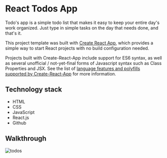 # React Todos App

Todo's app is a simple todo list that makes it easy to keep your entire day's work organized. Just type in simple tasks on the day that needs done, and that's it.

This project template was built with [Create React App](https://github.com/facebookincubator/create-react-app), which provides a simple way to start React projects with no build configuration needed.

Projects built with Create-React-App include support for ES6 syntax, as well as several unofficial / not-yet-final forms of Javascript syntax such as Class Properties and JSX. See the list of [language features and polyfills supported by Create-React-App](https://github.com/facebookincubator/create-react-app/blob/master/packages/react-scripts/template/README.md#supported-language-features-and-polyfills) for more information.

## Technology stack

- HTML
- CSS
- JavaScript
- React.js
- Github

## Walkthrough

![todos](https://user-images.githubusercontent.com/48667844/55705896-79687e80-59fd-11e9-8bd4-40aa7c5d31f8.gif)
